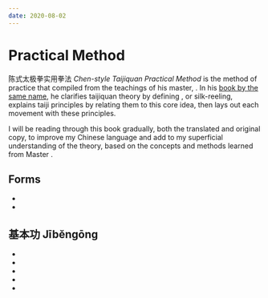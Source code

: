 ```yaml
---
date: 2020-08-02
---
```


# Practical Method

陈式太极拳实用拳法 *Chen-style Taijiquan Practical Method* is the method of practice that <hongjunsheng> compiled from the teachings of his master, <chenfake>.
In his [book by the same name](http://practicalmethod.com/2011/12/chen-taiji-ebook-purchase/), he clarifies taijiquan theory by defining <chanfa>, or silk-reeling, explains taiji principles by relating them to this core idea, then lays out each movement with these principles.

I will be reading through this book gradually, both the translated and original copy, to improve my Chinese language and add to my superficial understanding of the theory, based on the concepts and methods learned from Master <chenzhonghua>.

## Forms
* <yilu>
* <erlu>

## 基本功 Jīběngōng
* <positivecircle>
* <negativecircle>
* <twisttowel>
* <fetchwater>
* <liufengsibi>
